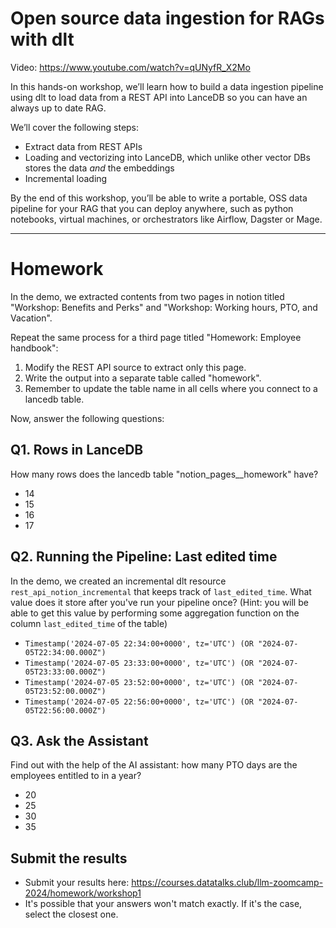 # Open source data ingestion for RAGs with dlt

Video: https://www.youtube.com/watch?v=qUNyfR_X2Mo

In this hands-on workshop, we’ll learn how to build a data ingestion pipeline using dlt to load data from a REST API into LanceDB so you can have an always up to date RAG.

​We’ll cover the following steps:

* Extract data from REST APIs
* Loading and vectorizing into LanceDB, which unlike other vector DBs stores the data _and_ the embeddings
* Incremental loading

​By the end of this workshop, you’ll be able to write a portable, OSS data pipeline for your RAG that you can deploy anywhere, such as python notebooks, virtual machines, or orchestrators like Airflow, Dagster or Mage.


--- 

# Homework

In the demo, we extracted contents from two pages in notion titled "Workshop: Benefits and Perks" and "Workshop: Working hours, PTO, and Vacation". 

Repeat the same process for a third page titled "Homework: Employee handbook":

1. Modify the REST API source to extract only this page.
2. Write the output into a separate table called "homework".
3. Remember to update the table name in all cells where you connect to a lancedb table.

Now, answer the following questions:  

## Q1. Rows in LanceDB

How many rows does the lancedb table "notion_pages__homework" have?

* 14
* 15
* 16
* 17

## Q2. Running the Pipeline: Last edited time

In the demo, we created an incremental dlt resource `rest_api_notion_incremental` that keeps track of `last_edited_time`. What value does it store after you've run your pipeline once? (Hint: you will be able to get this value by performing some aggregation function on the column `last_edited_time` of the table)

* `Timestamp('2024-07-05 22:34:00+0000', tz='UTC') (OR "2024-07-05T22:34:00.000Z")`
* `Timestamp('2024-07-05 23:33:00+0000', tz='UTC') (OR "2024-07-05T23:33:00.000Z")`
* `Timestamp('2024-07-05 23:52:00+0000', tz='UTC') (OR "2024-07-05T23:52:00.000Z")`
* `Timestamp('2024-07-05 22:56:00+0000', tz='UTC') (OR "2024-07-05T22:56:00.000Z")`


## Q3. Ask the Assistant 

Find out with the help of the AI assistant: how many PTO days are the employees entitled to in a year?  

* 20
* 25
* 30
* 35

## Submit the results

* Submit your results here: https://courses.datatalks.club/llm-zoomcamp-2024/homework/workshop1
* It's possible that your answers won't match exactly. If it's the case, select the closest one.

